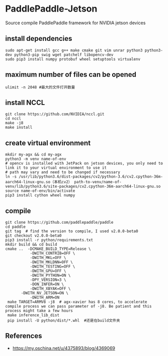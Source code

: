 # PaddlePaddle-Jetson
Source compile PaddlePaddle framework for NVIDIA jetson devices


## install dependencies
```
sudo apt-get install gcc g++ make cmake git vim unrar python3 python3-dev python3-pip swig wget patchelf libopencv-dev
sudo pip3 install numpy protobuf wheel setuptools virtualenv
```

## maximum number of files can be opened
```
ulimit -n 2048 #最大的文件打开数量
```

## install NCCL
```
git clone https://github.com/NVIDIA/nccl.git
cd nccl
make -j8
make install
```

## create virtual environment
```
mkdir my-agx && cd my-agx
python3 -m venv name-of-env 
# opencv is installed with JetPack on jetson devices, you only need to link it to your virtual environment to use it
# path may vary and need to be changed if necessary
ln -s /usr/lib/python3.6/dist-packages/cv2/python-3.6/cv2.cpython-36m-aarch64-linux-gnu.so（本机cv2） path-to-venv/name-of-venv/lib/python3.6/site-packages/cv2.cpython-36m-aarch64-linux-gnu.so 
source name-of-env/bin/activate
pip3 install cython wheel numpy
```

## compile
```
git clone https://github.com/paddlepaddle/paddle
cd paddle
git tag  # find the version to compile, I used v2.0.0-beta0
git checkout v2.0.0-beta0
pip3 install -r python/requirements.txt
mkdir build && cd build
cmake ..  -DCMAKE_BUILD_TYPE=Release \
           -DWITH_CONTRIB=OFF \
           -DWITH_MKL=OFF \
           -DWITH_MKLDNN=OFF \
           -DWITH_TESTING=OFF \
           -DWITH_GPU=OFF \
           -DWITH_PYTHON=ON \
           -DPY_VERSION=3 \
           -DON_INFER=ON \
           -DWITH_XBYAK=OFF \
	   -DWITH_NV_JETSON=ON \
           -DWITH_ARM=ON
 make TARGET=ARMV8 -j8  # agx-xavier has 8 cores, to accelerate compile process we can pass parameter of -j8. Be patient and this process might take a few hours
 make inference_lib_dist
 pip install -U python/dist/*.whl  #还是在build文件夹
```


## References
- https://my.oschina.net/u/4375893/blog/4369069
